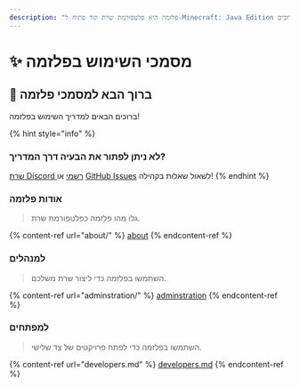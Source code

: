 ```yaml
---
description: "פלזמה היא פלטפורמת שרת קוד פתוח ל-Minecraft: Java Edition שמשתמשת ביישום ניסיוני מבוסס נייר ותכני משחק מותאמים אישית מרובים."
---
```


# ✨ מסמכי השימוש בפלזמה

## 👋 ברוך הבא למסמכי פלזמה

ברוכים הבאים למדריך השימוש בפלזמה!

{% hint style="info" %}

### לא ניתן לפתור את הבעיה דרך המדריך?

[שרת Discord רשמי](https://discord.gg/MmfC52K8A8) או [GitHub Issues](https://github.com/PlazmaMC/PlazmaBukkit/issues) לשאול שאלות בקהילה!
{% endhint %}

### אודות פלזמה

> גלו מהו פלזמה כפלטפורמת שרת.

{% content-ref url="about/" %}
[about](about/)
{% endcontent-ref %}

### למנהלים

> השתמשו בפלזמה כדי ליצור שרת משלכם.

{% content-ref url="adminstration/" %}
[adminstration](adminstration/)
{% endcontent-ref %}

### למפתחים

> השתמשו בפלזמה כדי לפתח פרויקטים של צד שלישי.

{% content-ref url="developers.md" %}
[developers.md](developers.md)
{% endcontent-ref %}
